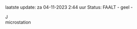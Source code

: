 laatste update: 
za 04-11-2023  2:44   uur 
Status: FAALT - geel - 
<div class="service R">J</div><div class="service Y">microstation</div>